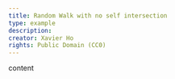```yaml
---
title: Random Walk with no self intersection
type: example
description:
creator: Xavier Ho
rights: Public Domain (CC0)
---
```


content